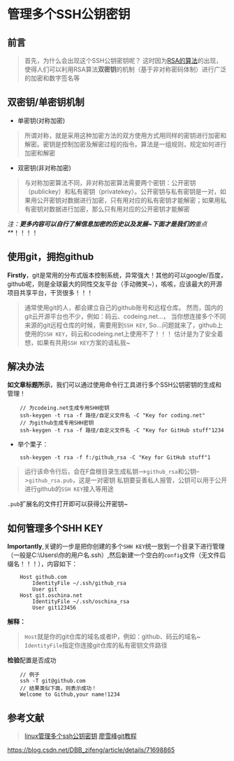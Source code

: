 # 管理多个SSH公钥密钥

## 前言

> 首先，为什么会出现这个SSH公钥密钥呢？
> 这时因为[RSA的算法](http://baike.baidu.com/link?url=e8X3c91lkFL1j8zVuByrOGyezRzalrnQ-_szYSeLtvnjPtBfEyvKvp7JZ-8dqK-K_rxFI7ei2s4pRvwNc1hPohxUVqGNnQ0YQ-Xn9QSrYSe)的出现，使得人们可以利用RSA算法**双密钥**的机制（基于非对称密码体制）进行广泛的加密和数字签名等

## 双密钥/单密钥机制

- 单密钥(对称加密)

> 所谓对称，就是采用这种加密方法的双方使用方式用同样的密钥进行加密和解密。密钥是控制加密及解密过程的指令。算法是一组规则，规定如何进行加密和解密

- 双密钥(非对称加密)

> 与对称加密算法不同，非对称加密算法需要两个密钥：公开密钥（publickey）和私有密钥（privatekey）。公开密钥与私有密钥是一对，如果用公开密钥对数据进行加密，只有用对应的私有密钥才能解密；如果用私有密钥对数据进行加密，那么只有用对应的公开密钥才能解密

**注：**更多内容可以自行了解信息加密的历史以及发展~下面才是我们的***重点\***！！！！

## 使用git，拥抱github

**Firstly**，git是常用的分布式版本控制系统，异常强大！其他的可以google/百度，github呢，则是全球最大的同性交友平台（手动微笑~），咳咳，应该最大的开源项目共享平台，干货很多！！！

> 通常使用git的人，都会建立自己的github账号和远程仓库。
> 然而，国内的git云开源平台也不少，例如：码云、codeing.net…，
> 当你想连接多个不同来源的git远程仓库的时候，需要用到`SSH KEY`,
> So…问题就来了，github上使用的`SSH KEY`，码云和codeing.net上使用不了！！！
> 估计是为了安全着想，如果有共用`SSH KEY`方案的请私我~

## 解决办法

**如文章标题所示**，我们可以通过使用命令行工具进行多个SSH公钥密钥的生成和管理！

```shell
    // 为codeing.net生成专用SHH密钥
    ssh-keygen -t rsa -f 路径/自定义文件名 -C "Key for coding.net"
    // 为github生成专用SHH密钥
    ssh-keygen -t rsa -f 路径/自定义文件名 -C "Key for GitHub stuff"1234
```

- 举个栗子：

```shell
    ssh-keygen -t rsa -f f:/github_rsa -C "Key for GitHub stuff"1
```

> 运行该命令行后，会在F盘根目录生成私钥–>`github_rsa`和公钥–>`github_rsa.pub`，这是一对密钥
> 私钥要妥善私人报管，公钥可以用于公开进行github的`SSH KEY`接入等用途

`.pub`扩展名的文件打开即可以获得公开密钥~

## 如何管理多个SHH KEY

**Importantly**,关键的一步是把你创建的多个`SHH KEY`统一放到一个目录下进行管理（一般是C:\Users\你的用户名.ssh）,然后新建一个空白的`config`文件（无文件后缀名！！！），内容如下：

```
    Host github.com
        IdentityFile ~/.ssh/github_rsa
        User git
    Host git.oschina.net
        IdentityFile ~/.ssh/oschina_rsa
        User git123456
```

**解释：**

> `Host`就是你的git仓库的域名或者IP，例如：github、码云的域名~
> `IdentityFile`指定你连接git仓库的私有密钥文件路径

**检验**配置是否成功

```shell
    // 例子
    ssh -T git@github.com
    // 结果类似下面，则表示成功！
    Welcome to Github,your name!1234
```

## 参考文献

> [linux管理多个ssh公钥密钥](http://rongmayisheng.com/post/linux管理多个ssh公钥密钥)
> [廖雪峰git教程](http://www.liaoxuefeng.com/wiki/0013739516305929606dd18361248578c67b8067c8c017b000)





https://blog.csdn.net/DBB_zifeng/article/details/71698865